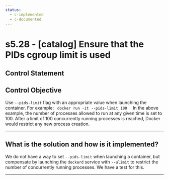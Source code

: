 ```yaml
---
status:
  - c-implemented
  - c-documented
---
```


# s5.28 - \[catalog\] Ensure that the PIDs cgroup limit is used

## Control Statement

## Control Objective

Use `--pids-limit` flag with an appropriate value when launching the container.    For example:  ```  docker run -it --pids-limit 100   ```  In the above example, the number of processes allowed to run at any given time is set to 100. After a limit of 100 concurrently running processes is reached, Docker would restrict any new process creation.

______________________________________________________________________

## What is the solution and how is it implemented?

We do not have a way to set `--pids-limit` when launching a container, but
compensate by launching the `dockerd` service with `--ulimit` to restrict the
number of concurrently running processes. We have a test for this.

______________________________________________________________________
